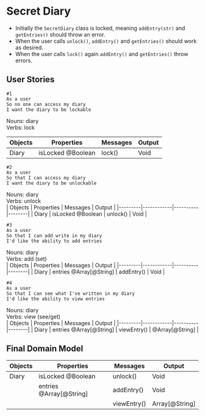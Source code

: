 # Secret Diary

- Initially the `SecretDiary` class is locked, meaning `addEntry(str)` and `getEntries()` should throw an error.
- When the user calls `unlock()`, `addEntry()` and `getEntries()` should work as desired.
- When the user calls `lock()` again `addEntry()` and `getEntries()` throw errors.

## User Stories
```
#1
As a user
So no one can access my diary
I want the diary to be lockable
```
Nouns: diary  
Verbs: lock  

| Objects | Properties | Messages | Output |
|---------|------------|----------|--------|
| Diary | isLocked @Boolean | lock() | Void |

```
#2
As a user
So that I can access my diary
I want the diary to be unlockable
```
Nouns: diary  
Verbs: unlock  
| Objects | Properties | Messages | Output |
|---------|------------|----------|--------|
| Diary | isLocked @Boolean | unlock() | Void |


```
#3
As a user
So that I can add write in my diary
I'd like the ability to add entries
```
Nouns: diary  
Verbs: add (set)  
| Objects | Properties | Messages | Output |
|---------|------------|----------|--------|
| Diary | entries @Array[@String] | addEntry() | Void |

```
#4
As a user
So that I can see what I've written in my diary
I'd like the ability to view entries
```
Nouns: diary  
Verbs: view (see/get)  
| Objects | Properties | Messages | Output |
|---------|------------|----------|--------|
| Diary | entries @Array[@String] | viewEntry() | @Array[@String] |


## Final Domain Model
| Objects | Properties | Messages | Output |
|---------|------------|----------|--------|
| Diary | isLocked @Boolean | unlock() | Void |
| | entries @Array[@String]  | addEntry() | Void |
| | | viewEntry() | Array[@String] |